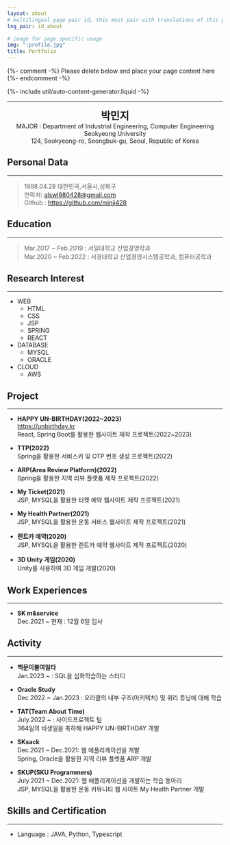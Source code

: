 ```yaml
---
layout: about
# multilingual page pair id, this must pair with translations of this page. (This name must be unique)
lng_pair: id_about

# image for page specific usage
img: ":profile.jpg"
title: Portfolio
---
```


{%- comment -%} Please delete below and place your page content here {%- endcomment -%}

{%- include util/auto-content-generator.liquid -%}
<!-- {{ website_info_text_first }}
{{ website_info_text_second }} -->

***
<center>
<span style="font-size:170%; font-weight:bold">
    박민지
</span>
</center>

<center>MAJOR : Department of Industrial Engineering, Computer Engineering</center>
<center>Seokyeong University</center>
<center>124, Seokyeong-ro, Seongbuk-gu, Seoul, Republic of Korea</center>

## Personal Data
---
> 1998.04.28 대한민국,서울시,성북구 <br/>
> 연락처: <a href="mailto:alswl980428@gmail.com">alswl980428@gmail.com</a><br/>
> Github : <a href="https://github.com/minji428">https://github.com/minji428</a><br/>


## Education
---
> Mar.2017 ~ Feb.2019 : 서일대학교 산업경영학과 <br/>
> Mar.2020 ~ Feb.2022 : 서경대학교 산업경영시스템공학과, 컴퓨터공학과


## Research Interest
---
* WEB
    + HTML
    + CSS
    + JSP
    + SPRING
    + REACT
* DATABASE
    + MYSQL
    + ORACLE
* CLOUD
    + AWS


## Project
---
* **HAPPY UN-BIRTHDAY(2022~2023)**<br/>
<a href="https://unbirthday.kr">https://unbirthday.kr</a><br/>
React, Spring Boot를 활용한 웹사이트 제작 프로젝트(2022~2023)<br/>

* **TTP(2022)**<br/>
Spring을 활용한 서비스키 및 OTP 번호 생성 프로젝트(2022)<br/>

* **ARP(Area Review Platform)(2022)**<br/>
Spring을 활용한 지역 리뷰 플랫폼 제작 프로젝트(2022)<br/>

* **My Ticket(2021)**<br/>
JSP, MYSQL을 활용한 티켓 예약 웹사이트 제작 프로젝트(2021)<br/>

* **My Health Partner(2021)**<br/>
JSP, MYSQL을 활용한 운동 서비스 웹사이트 제작 프로젝트(2021)<br/>

* **렌트카 예약(2020)**<br/>
JSP, MYSQL을 활용한 렌트카 예약 웹사이트 제작 프로젝트(2020)<br/>

* **3D Unity 게임(2020)**<br/>
Unity를 사용하여 3D 게임 개발(2020)<br/>


## Work Experiences
---
* **SK m&service**<br>
Dec.2021 ~ 현재 : 12월 6일 입사<br>


## Activity
---
* **백문이불여일타**<br>
Jan.2023 ~ : SQL을 심화학습하는 스터디<br>

* **Oracle Study**<br>
Dec.2022 ~ Jan.2023 : 오라클의 내부 구조(아키텍처) 및 쿼리 튜닝에 대해 학습<br>

* **TAT(Team About Time)**<br>
July.2022 ~ : 사이드프로젝트 팀<br>
364일의 비생일을 축하해 HAPPY UN-BIRTHDAY 개발<br>

* **SKsack**<br>
Dec.2021 ~ Dec.2021: 웹 애플리케이션을 개발<br>
Spring, Oracle을 활용한 지역 리뷰 플렛폼 ARP 개발<br>

* **SKUP(SKU Programmers)**<br>
July.2021 ~ Dec.2021: 웹 애플리케이션을 개발하는 학습 동아리<br>
JSP, MYSQL을 활용한 운동 커뮤니티 웹 사이트 My Health Partner 개발<br>


## Skills and Certification
---
- Language : JAVA, Python, Typescript